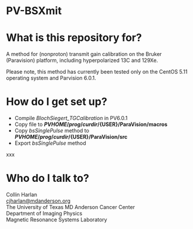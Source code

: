 # PV-BSXmit

# What is this repository for?
A method for (nonproton) transmit gain calibration on the Bruker (Paravision) platform, including hyperpolarized 13C and 129Xe. 

Please note, this method has currently been tested only on the CentOS 5.11 operating system and Parvision 6.0.1.

# How do I get set up?
* Compile *BlochSiegert_TGCalibration* in PV6.0.1
* Copy file to **${PVHOME}/prog/curdir/${USER}/ParaVision/macros**
* Copy *bsSinglePulse* method to **${PVHOME}/prog/curdir/${USER}/ParaVision/src**
* Export *bsSinglePulse* method

xxx

# Who do I talk to?
Collin Harlan\
cjharlan@mdanderson.org\
The University of Texas MD Anderson Cancer Center\
Department of Imaging Physics\
Magnetic Resonance Systems Laboratory

